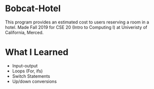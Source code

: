 # Bobcat-Hotel
This program provides an estimated cost to users reserving a room in a hotel. Made Fall 2019 for CSE 20 (Intro to Computing I) at Univeristy of California, Merced.

# What I Learned
- Input-output
- Loops (For, ifs)
- Switch Statements
- Up/down conversions
